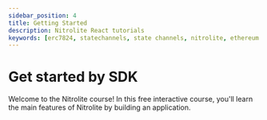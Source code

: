 ```yaml
---
sidebar_position: 4
title: Getting Started
description: Nitrolite React tutorials
keywords: [erc7824, statechannels, state channels, nitrolite, ethereum scaling, layer 2, off-chain, react tutorial]
---
```


# Get started by SDK

Welcome to the Nitrolite course! In this free interactive course, you'll learn the main features of Nitrolite by building an application.
